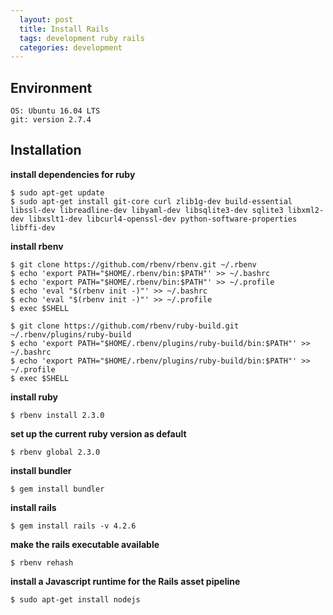 ```yaml
---
  layout: post
  title: Install Rails
  tags: development ruby rails
  categories: development
---
```


## Environment

```
OS: Ubuntu 16.04 LTS
git: version 2.7.4
```

<!--excerpt-->

## Installation

**install dependencies for ruby**

```
$ sudo apt-get update
$ sudo apt-get install git-core curl zlib1g-dev build-essential libssl-dev libreadline-dev libyaml-dev libsqlite3-dev sqlite3 libxml2-dev libxslt1-dev libcurl4-openssl-dev python-software-properties libffi-dev
```

**install rbenv**

```
$ git clone https://github.com/rbenv/rbenv.git ~/.rbenv
$ echo 'export PATH="$HOME/.rbenv/bin:$PATH"' >> ~/.bashrc
$ echo 'export PATH="$HOME/.rbenv/bin:$PATH"' >> ~/.profile
$ echo 'eval "$(rbenv init -)"' >> ~/.bashrc
$ echo 'eval "$(rbenv init -)"' >> ~/.profile
$ exec $SHELL

$ git clone https://github.com/rbenv/ruby-build.git ~/.rbenv/plugins/ruby-build
$ echo 'export PATH="$HOME/.rbenv/plugins/ruby-build/bin:$PATH"' >> ~/.bashrc
$ echo 'export PATH="$HOME/.rbenv/plugins/ruby-build/bin:$PATH"' >> ~/.profile
$ exec $SHELL
```

**install ruby**

```
$ rbenv install 2.3.0
```

**set up the current ruby version as default**

```
$ rbenv global 2.3.0
```

**install bundler**

```
$ gem install bundler
```

**install rails**

```
$ gem install rails -v 4.2.6
```

**make the rails executable available**

```
$ rbenv rehash
```

**install a Javascript runtime for the Rails asset pipeline**

```
$ sudo apt-get install nodejs
```
